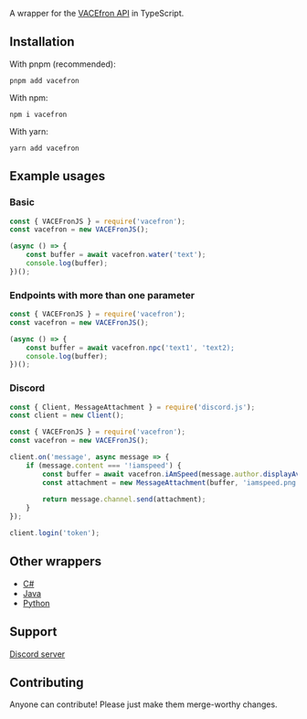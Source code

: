 A wrapper for the [VACEfron API](https://vacefron.nl/api) in TypeScript.

## Installation
With pnpm (recommended):
```
pnpm add vacefron
```

With npm:
```
npm i vacefron
```

With yarn:
```
yarn add vacefron
```

## Example usages
### Basic
```js
const { VACEFronJS } = require('vacefron');
const vacefron = new VACEFronJS();

(async () => {
    const buffer = await vacefron.water('text');
    console.log(buffer);
})();
```

### Endpoints with more than one parameter
```js
const { VACEFronJS } = require('vacefron');
const vacefron = new VACEFronJS();

(async () => {
    const buffer = await vacefron.npc('text1', 'text2);
    console.log(buffer);
})();
```

### Discord
```js
const { Client, MessageAttachment } = require('discord.js');
const client = new Client();

const { VACEFronJS } = require('vacefron');
const vacefron = new VACEFronJS();

client.on('message', async message => {
    if (message.content === '!iamspeed') {
        const buffer = await vacefron.iAmSpeed(message.author.displayAvatarURL());
        const attachment = new MessageAttachment(buffer, 'iamspeed.png');
    
        return message.channel.send(attachment);
    }   
});

client.login('token');
```

## Other wrappers
* [C#](https://github.com/VACEfron/VACEfron.NET)
* [Java](https://github.com/thunderstorm010/VACEfron4J)  
* [Python](https://github.com/Soheab/vacefron.py/)

## Support
[Discord server](https://discord.gg/xJ2HRxZ)

## Contributing
Anyone can contribute! Please just make them merge-worthy changes.
